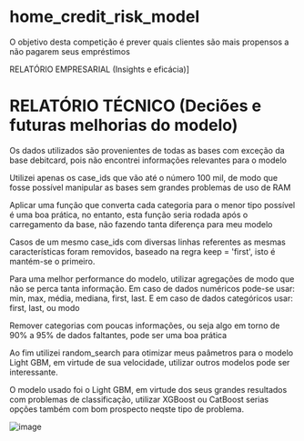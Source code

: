 # home_credit_risk_model
O objetivo desta competição é prever quais clientes são mais propensos a não pagarem seus empréstimos

RELATÓRIO EMPRESARIAL (Insights e eficácia)]







# RELATÓRIO TÉCNICO (Deciões e futuras melhorias do modelo)

Os dados utilizados são provenientes de todas as bases com exceção da base debitcard, pois não encontrei informações relevantes para o modelo

Utilizei apenas os case_ids que vão até o número 100 mil, de modo que fosse possível manipular as bases sem grandes problemas de uso de RAM

Aplicar uma função que converta cada categoria para o menor tipo possível é uma boa prática, no entanto, esta função seria rodada após o carregamento da base, não fazendo tanta diferença para meu modelo

Casos de um mesmo case_ids com diversas linhas referentes as mesmas características foram removidos, baseado na regra keep = 'first', isto é mantém-se o primeiro.

Para uma melhor performance do modelo, utilizar agregações de modo que não se perca tanta informação. Em caso de dados numéricos pode-se usar: min, max, média, mediana, first, last.
E em caso de dados categóricos usar: first, last, ou modo

Remover categorias com poucas informações, ou seja algo em torno de 90% a 95% de dados faltantes, pode ser uma boa prática

Ao fim utilizei random_search para otimizar meus paâmetros para o modelo Light GBM, em virtude de sua velocidade, utilizar outros modelos pode ser interessante.

O modelo usado foi o Light GBM, em virtude dos seus grandes resultados com problemas de classificação, utilizar XGBoost ou CatBoost serias opções também com bom prospecto neqste tipo de problema.




![image](https://github.com/user-attachments/assets/e0662042-1f06-4fd5-a450-f67711534f1d)


